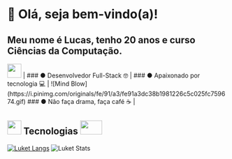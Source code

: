 # 🤖 Olá, seja bem-vindo(a)!

## Meu nome é Lucas, tenho 20 anos e curso Ciências da Computação.
<img src="https://monophy.com/media/quEEziksvnJubvbe2K/monophy.gif" width="32" height="32"/>
|
 ### ● Desenvolvedor Full-Stack 🤓     |
 ### ● Apaixonado por tecnologia 💻    |  ![Mind Blow](https://i.pinimg.com/originals/fe/91/a3/fe91a3dc38b1981226c5c025fc759674.gif)
 ### ● Não faça drama, faça café ☕     |

## <img src="https://camo.githubusercontent.com/9ff917a34baf78e3fdbaf8370cf42e756041270610f0466dc9af2c0d9184db7a/68747470733a2f2f6d656469612e67697068792e636f6d2f6d656469612f66396a514c614b4a4a6c36644c30416d6d5a2f67697068792e676966" data-canonical-src="https://gyazo.com/eb5c5741b6a9a16c692170a41a49c858.png" width="32" height="32" /> Tecnologias <img src="http://amostragratis.biz/wp-content/uploads/2020/04/setas-1.gif" width="50" height="32" />


[![Luket Langs](https://github-readme-stats.vercel.app/api/top-langs/?username=luketflp&layout=compact&theme=radical)](https://github.com/luketflp/github-readme-stats)
![Luket Stats](https://github-readme-stats.vercel.app/api?username=luketflp&theme=radical&show_icons=true)
